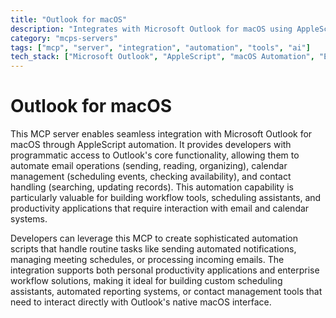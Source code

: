 ```yaml
---
title: "Outlook for macOS"
description: "Integrates with Microsoft Outlook for macOS using AppleScript for email, calendar, and contact management automation."
category: "mcps-servers"
tags: ["mcp", "server", "integration", "automation", "tools", "ai"]
tech_stack: ["Microsoft Outlook", "AppleScript", "macOS Automation", "Email Systems", "Calendar APIs"]
---
```


# Outlook for macOS

This MCP server enables seamless integration with Microsoft Outlook for macOS through AppleScript automation. It provides developers with programmatic access to Outlook's core functionality, allowing them to automate email operations (sending, reading, organizing), calendar management (scheduling events, checking availability), and contact handling (searching, updating records). This automation capability is particularly valuable for building workflow tools, scheduling assistants, and productivity applications that require interaction with email and calendar systems.

Developers can leverage this MCP to create sophisticated automation scripts that handle routine tasks like sending automated notifications, managing meeting schedules, or processing incoming emails. The integration supports both personal productivity applications and enterprise workflow solutions, making it ideal for building custom scheduling assistants, automated reporting systems, or contact management tools that need to interact directly with Outlook's native macOS interface.
